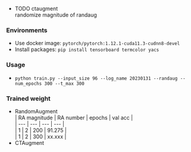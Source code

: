 - TODO
ctaugment  
randomize magnitude of randaug

### Environments
- Use docker image: `pytorch/pytorch:1.12.1-cuda11.3-cudnn8-devel`
- Install packages: `pip install tensorboard termcolor yacs`

### Usage
- `python train.py --input_size 96 --log_name 20230131 --randaug --num_epochs 300 --t_max 300`

### Trained weight
- RandomAugment  
| RA magnitude | RA number | epochs | val acc |  
| --- | --- | --- | --- |  
| 1 | 2 | 200 | 91.275 |  
| 1 | 2 | 300 | xx.xxx |
- CTAugment
